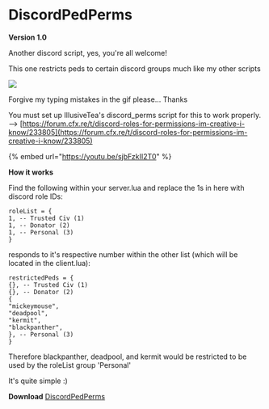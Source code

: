 # DiscordPedPerms

**Version 1.0** 

Another discord script, yes, you're all welcome!

This one restricts peds to certain discord groups much like my other scripts

![](https://i.gyazo.com/871c59810a40bff4bedacee0759bdd9f.gif)

Forgive my typing mistakes in the gif please... Thanks

You must set up IllusiveTea's discord\_perms script for this to work properly. --&gt; [https://forum.cfx.re/t/discord-roles-for-permissions-im-creative-i-know/233805](https://forum.cfx.re/t/discord-roles-for-permissions-im-creative-i-know/233805)

{% embed url="https://youtu.be/sjbFzkII2T0" %}

**How it works**

Find the following within your server.lua and replace the 1s in here with discord role IDs:

```text
roleList = {
1, -- Trusted Civ (1)
1, -- Donator (2)
1, -- Personal (3)
}
```

responds to it's respective number within the other list \(which will be located in the client.lua\):

```text
restrictedPeds = {
{}, -- Trusted Civ (1)
{}, -- Donator (2)
{
"mickeymouse",
"deadpool",
"kermit",
"blackpanther",
}, -- Personal (3)
}
```

Therefore blackpanther, deadpool, and kermit would be restricted to be used by the roleList group 'Personal'

It's quite simple :\)

**Download** [DiscordPedPerms](https://github.com/TheWolfBadger/DiscordPedPerms)


